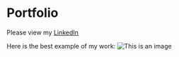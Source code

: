 # Portfolio

Please view my [LinkedIn](https://www.linkedin.com/in/kelsey-arthur/)

Here is the best example of my work: 
![This is an image](https://923259.smushcdn.com/2321054/wp-content/uploads/2019/05/what-is-data-science-1.jpg?lossy=0&strip=1&webp=1)
